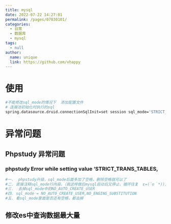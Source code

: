 ```yaml
---
title: mysql
date: 2022-07-22 14:27:01
permalink: /pages/07030101/
categories: 
  - 日常
  - 数据库
  - mysql
tags: 
  - null
author: 
  name: unique
  link: https://github.com/vhappy
---
```


# 使用
```bash
#不能修改sql_mode的情况下  添加配置文件
# 连接池初始化时执行的sql
spring.datasource.druid.connectionSqlInit=set session sql_mode='STRICT_TRANS_TABLES,NO_ZERO_IN_DATE,NO_ZERO_DATE,ERROR_FOR_DIVISION_BY_ZERO,NO_AUTO_CREATE_USER,NO_ENGINE_SUBSTITUTION'

```

# 异常问题
## Phpstudy 异常问题
### phpstudy Error while setting value ‘STRICT_TRANS_TABLES,
```bash
#一.  phpstudy升级，sql_mode后面多加了空格，删除空格就可以了
#二. 直接注释sql_mode行内容。（我这样做后mysql启动后又停止，循环往复  ε=(´ο｀*)))唉）
#三.  去掉sql_mode中的NO_AUTO_CREATE_USER
#四. sql_mode = NO_AUTO_CREATE_USER,NO_ENGING_SUBSTITUTION
#五. 看sql_mode里面是否还有空格，都去掉
```



## 修改es中查询数据最大量
```bash

```
